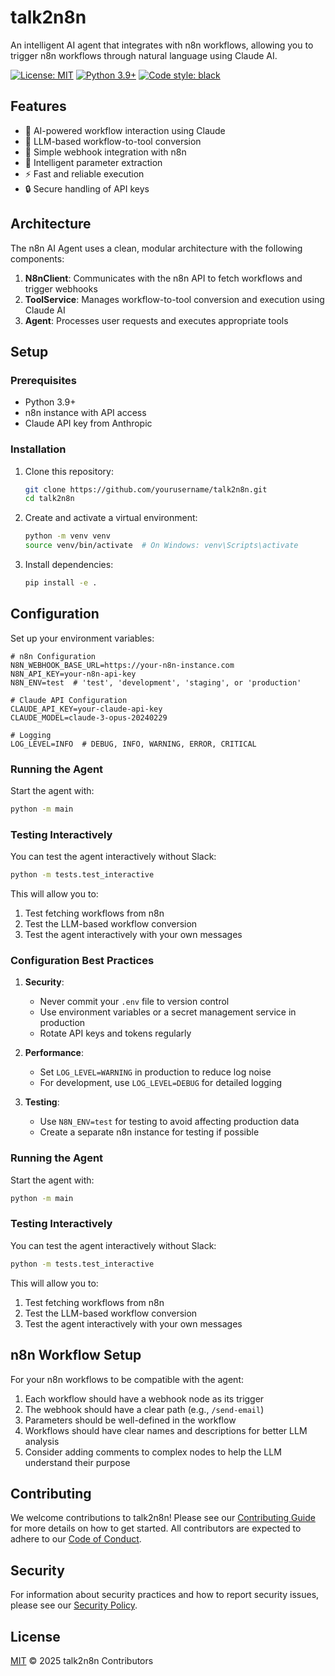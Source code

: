 # talk2n8n

An intelligent AI agent that integrates with n8n workflows, allowing you to trigger n8n workflows through natural language using Claude AI.

[![License: MIT](https://img.shields.io/badge/License-MIT-yellow.svg)](https://opensource.org/licenses/MIT)
[![Python 3.9+](https://img.shields.io/badge/python-3.9+-blue.svg)](https://www.python.org/downloads/)
[![Code style: black](https://img.shields.io/badge/code%20style-black-000000.svg)](https://github.com/psf/black)

## Features

- 🤖 AI-powered workflow interaction using Claude
- 🔄 LLM-based workflow-to-tool conversion
- 🔌 Simple webhook integration with n8n
- 🧠 Intelligent parameter extraction
- ⚡ Fast and reliable execution
- 🔒 Secure handling of API keys

## Architecture

The n8n AI Agent uses a clean, modular architecture with the following components:

1. **N8nClient**: Communicates with the n8n API to fetch workflows and trigger webhooks
2. **ToolService**: Manages workflow-to-tool conversion and execution using Claude AI
3. **Agent**: Processes user requests and executes appropriate tools

## Setup

### Prerequisites

- Python 3.9+
- n8n instance with API access
- Claude API key from Anthropic

### Installation

1. Clone this repository:
   ```bash
   git clone https://github.com/yourusername/talk2n8n.git
   cd talk2n8n
   ```

2. Create and activate a virtual environment:
   ```bash
   python -m venv venv
   source venv/bin/activate  # On Windows: venv\Scripts\activate
   ```

3. Install dependencies:
   ```bash
   pip install -e .
   ```

## Configuration

Set up your environment variables:

```env
# n8n Configuration
N8N_WEBHOOK_BASE_URL=https://your-n8n-instance.com
N8N_API_KEY=your-n8n-api-key
N8N_ENV=test  # 'test', 'development', 'staging', or 'production'

# Claude API Configuration
CLAUDE_API_KEY=your-claude-api-key
CLAUDE_MODEL=claude-3-opus-20240229

# Logging
LOG_LEVEL=INFO  # DEBUG, INFO, WARNING, ERROR, CRITICAL
```

### Running the Agent

Start the agent with:

```bash
python -m main
```

### Testing Interactively

You can test the agent interactively without Slack:

```bash
python -m tests.test_interactive
```

This will allow you to:
1. Test fetching workflows from n8n
2. Test the LLM-based workflow conversion
3. Test the agent interactively with your own messages

### Configuration Best Practices

1. **Security**:
   - Never commit your `.env` file to version control
   - Use environment variables or a secret management service in production
   - Rotate API keys and tokens regularly

2. **Performance**:
   - Set `LOG_LEVEL=WARNING` in production to reduce log noise
   - For development, use `LOG_LEVEL=DEBUG` for detailed logging

3. **Testing**:
   - Use `N8N_ENV=test` for testing to avoid affecting production data
   - Create a separate n8n instance for testing if possible

### Running the Agent

Start the agent with:

```bash
python -m main
```

### Testing Interactively

You can test the agent interactively without Slack:

```bash
python -m tests.test_interactive
```

This will allow you to:
1. Test fetching workflows from n8n
2. Test the LLM-based workflow conversion
3. Test the agent interactively with your own messages

## n8n Workflow Setup

For your n8n workflows to be compatible with the agent:

1. Each workflow should have a webhook node as its trigger
2. The webhook should have a clear path (e.g., `/send-email`)
3. Parameters should be well-defined in the workflow
4. Workflows should have clear names and descriptions for better LLM analysis
5. Consider adding comments to complex nodes to help the LLM understand their purpose

## Contributing

We welcome contributions to talk2n8n! Please see our [Contributing Guide](CONTRIBUTING.md) for more details on how to get started. All contributors are expected to adhere to our [Code of Conduct](CODE_OF_CONDUCT.md).

## Security

For information about security practices and how to report security issues, please see our [Security Policy](SECURITY.md).

## License

[MIT](LICENSE) © 2025 talk2n8n Contributors
